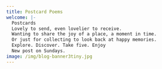```yaml
---
title: Postcard Poems
welcome: |-
  Postcards
  Lovely to send, even lovelier to receive.
  Wanting to share the joy of a place, a moment in time.
  Or just for collecting to look back at happy memories.
  Explore. Discover. Take five. Enjoy
  New post on Sundays. 
image: /img/blog-banner3tiny.jpg
---
```

